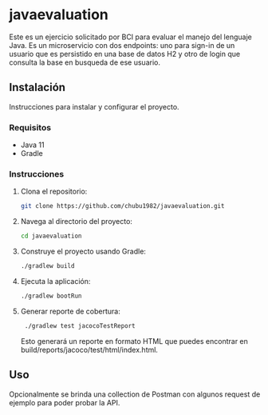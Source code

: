 # javaevaluation

Este es un ejercicio solicitado por BCI para evaluar el manejo del lenguaje Java. Es un microservicio con dos endpoints: uno para sign-in de un usuario que es persistido en una base de datos H2 y otro de login que consulta la base en busqueda de ese usuario.

## Instalación

Instrucciones para instalar y configurar el proyecto.

### Requisitos

- Java 11
- Gradle

### Instrucciones

1. Clona el repositorio:

    ```bash
    git clone https://github.com/chubu1982/javaevaluation.git
    ```

2. Navega al directorio del proyecto:

    ```bash
    cd javaevaluation
    ```

3. Construye el proyecto usando Gradle:

    ```bash
    ./gradlew build
    ```

4. Ejecuta la aplicación:

    ```bash
    ./gradlew bootRun
    ```

5. Generar reporte de cobertura:

   ```bash
    ./gradlew test jacocoTestReport
    ```
   
   Esto generará un reporte en formato HTML que puedes encontrar en build/reports/jacoco/test/html/index.html.

## Uso

Opcionalmente se brinda una collection de Postman con algunos request de ejemplo para poder probar la API.

